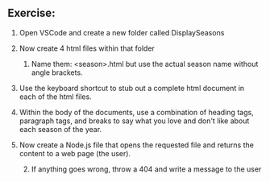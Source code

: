 ## Exercise:

1. Open VSCode and create a new folder called DisplaySeasons


2. Now create 4 html files within that folder 


    1. Name them: &lt;season>.html but use the actual season name without angle brackets.


3. Use the keyboard shortcut to stub out a complete html document in each of the html files.


4. Within the body of the documents, use a combination of heading tags, paragraph tags, and breaks to say what you love and don't like about each season of the year.


5. Now create a Node.js file that opens the requested file and returns the content to a web page (the user).


    2. If anything goes wrong, throw a 404 and write a message to the user 
